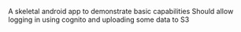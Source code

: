 A skeletal android app to demonstrate basic capabilities
Should allow logging in using cognito
and uploading some data to S3